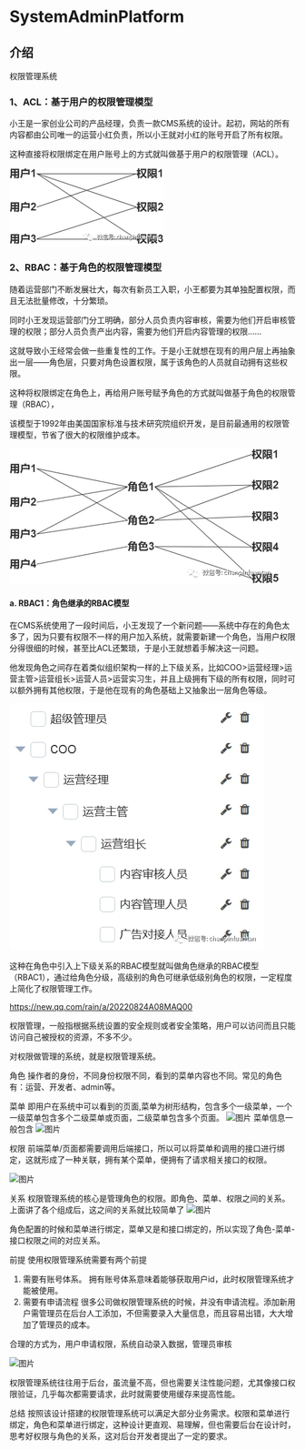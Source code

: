 # SystemAdminPlatform

## 介绍

权限管理系统

### 1、ACL：基于用户的权限管理模型

小王是一家创业公司的产品经理，负责一款CMS系统的设计。起初，网站的所有内容都由公司唯一的运营小红负责，所以小王就对小红的账号开启了所有权限。

这种直接将权限绑定在用户账号上的方式就叫做基于用户的权限管理（ACL）。

![](img/ACL.png)

### 2、RBAC：基于角色的权限管理模型

随着运营部门不断发展壮大，每次有新员工入职，小王都要为其单独配置权限，而且无法批量修改，十分繁琐。

同时小王发现运营部门分工明确，部分人员负责内容审核，需要为他们开启审核管理的权限；部分人员负责产出内容，需要为他们开启内容管理的权限……

这就导致小王经常会做一些重复性的工作。于是小王就想在现有的用户层上再抽象出一层——角色层，只要对角色设置权限，属于该角色的人员就自动拥有这些权限。

这种将权限绑定在角色上，再给用户账号赋予角色的方式就叫做基于角色的权限管理（RBAC），

该模型于1992年由美国国家标准与技术研究院组织开发，是目前最通用的权限管理模型，节省了很大的权限维护成本。

![](img/RBAC.png)

#### a. RBAC1：角色继承的RBAC模型

在CMS系统使用了一段时间后，小王发现了一个新问题——系统中存在的角色太多了，因为只要有权限不一样的用户加入系统，就需要新建一个角色，当用户权限分得很细的时候，甚至比ACL还繁琐，于是小王就想着手解决这一问题。

他发现角色之间存在着类似组织架构一样的上下级关系，比如COO>运营经理>运营主管>运营组长>运营人员>运营实习生，并且上级拥有下级的所有权限，同时可以额外拥有其他权限，于是他在现有的角色基础上又抽象出一层角色等级。

![](img/RBAC1.png)

这种在角色中引入上下级关系的RBAC模型就叫做角色继承的RBAC模型（RBAC1），通过给角色分级，高级别的角色可继承低级别角色的权限，一定程度上简化了权限管理工作。


https://new.qq.com/rain/a/20220824A08MAQ00

权限管理，一般指根据系统设置的安全规则或者安全策略，用户可以访问而且只能访问自己被授权的资源，不多不少。

对权限做管理的系统，就是权限管理系统。




角色
操作者的身份，不同身份权限不同，看到的菜单内容也不同。常见的角色有：运营、开发者、admin等。

菜单
即用户在系统中可以看到的页面,菜单为树形结构，包含多个一级菜单，一个一级菜单包含多个二级菜单或页面，二级菜单包含多个页面。
![图片](https://pic3.zhimg.com/80/v2-e22f2eb26f41b42d29da2c16f3802806_720w.jpg)
菜单信息一般包含
![图片](https://pic4.zhimg.com/80/v2-1f46e2e73fd53f2c1091e790378adb7b_720w.jpg)

权限
前端菜单/页面都需要调用后端接口，所以可以将菜单和调用的接口进行绑定，这就形成了一种关联，拥有某个菜单，便拥有了请求相关接口的权限。

![图片](https://pic3.zhimg.com/80/v2-1123f7290574c3d8c44292454254e79a_720w.jpg)

关系
权限管理系统的核心是管理角色的权限。即角色、菜单、权限之间的关系。上面讲了各个组成后，这之间的关系就比较简单了
![图片](https://pic1.zhimg.com/80/v2-6a2c85b5f6632736a5cd8d41de98bc58_720w.jpg)

角色配置的时候和菜单进行绑定，菜单又是和接口绑定的，所以实现了角色-菜单-接口权限之间的对应关系。

前提
使用权限管理系统需要有两个前提

1. 需要有账号体系。
拥有账号体系意味着能够获取用户id，此时权限管理系统才能被使用。
2. 需要有申请流程
很多公司做权限管理系统的时候，并没有申请流程。添加新用户需管理员在后台人工添加，不但需要录入大量信息，而且容易出错，大大增加了管理员的成本。

合理的方式为，用户申请权限，系统自动录入数据，管理员审核

![图片](https://pic4.zhimg.com/80/v2-041fd5f46079971c6b95bdc468a92c87_720w.jpg)

权限管理系统往往用于后台，虽流量不高，但也需要关注性能问题，尤其像接口权限验证，几乎每次都需要请求，此时就需要使用缓存来提高性能。

总结
按照该设计搭建的权限管理系统可以满足大部分业务需求。权限和菜单进行绑定，角色和菜单进行绑定，这种设计更直观、易理解，但也需要后台在设计时，思考好权限与角色的关系，这对后台开发者提出了一定的要求。

















